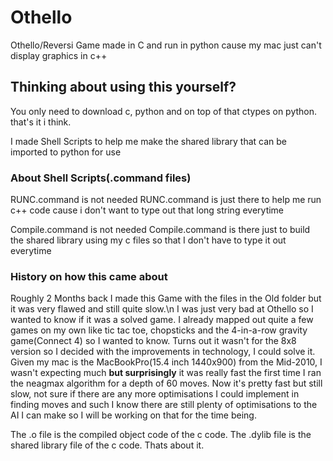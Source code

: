 # Othello
Othello/Reversi Game made in C and run in python cause my mac just can't display graphics in c++

## Thinking about using this yourself?
You only need to download c, python 
and on top of that ctypes on python.
that's it i think.

I made Shell Scripts to help me make the shared library that can be imported to python for use

### About Shell Scripts(.command files)
RUNC.command is not needed
RUNC.command is just there to help me run c++ code cause i don't want to type out that long string everytime

Compile.command is not needed
Compile.command is there just to build the shared library using my c files so that I don't have to type it out everytime

### History on how this came about
Roughly 2 Months back I made this Game with the files in the Old folder but it was very flawed and still quite slow.\n
I was just very bad at Othello so I wanted to know if it was a solved game.
I already mapped out quite a few games on my own like tic tac toe, chopsticks and the 4-in-a-row gravity game(Connect 4) so I wanted to know.
Turns out it wasn't for the 8x8 version so I decided with the improvements in technology, I could solve it.
Given my mac is the MacBookPro(15.4 inch 1440x900) from the Mid-2010, I wasn't expecting much 
**but surprisingly** it was really fast the first time I ran the neagmax algorithm for a depth of 60 moves.
Now it's pretty fast but still slow, not sure if there are any more optimisations I could implement in finding moves and such
I know there are still plenty of optimisations to the AI I can make so I will be working on that for the time being.

The .o file is the compiled object code of the c code.
The .dylib file is the shared library file of the c code.
Thats about it.
